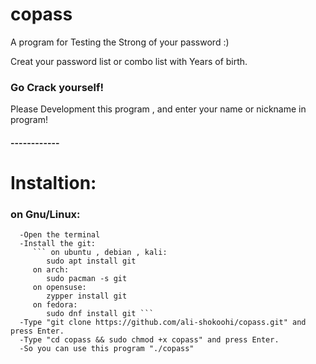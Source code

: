 # copass
A program for Testing the Strong of your password :)

Creat your password list or combo list with Years of birth.

### Go Crack yourself!

Please Development this program , and enter your name or nickname in program!
#### ------------

# Instaltion:

   ### on Gnu/Linux:
      -Open the terminal
      -Install the git:
         ``` on ubuntu , debian , kali:
            sudo apt install git
         on arch:
            sudo pacman -s git
         on opensuse:
            zypper install git
         on fedora:
            sudo dnf install git ```
      -Type "git clone https://github.com/ali-shokoohi/copass.git" and press Enter.
      -Type "cd copass && sudo chmod +x copass" and press Enter.
      -So you can use this program "./copass"
    

